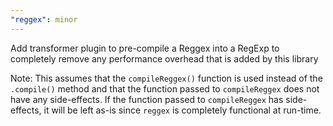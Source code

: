 ```yaml
---
"reggex": minor
---
```


Add transformer plugin to pre-compile a Reggex into a RegExp to completely remove any performance overhead that is added by this library

Note: This assumes that the `compileReggex()` function is used instead of the `.compile()` method and that the function passed to `compileReggex` does not have any side-effects. If the function passed to `compileReggex` has side-effects, it will be left as-is since `reggex` is completely functional at run-time.
